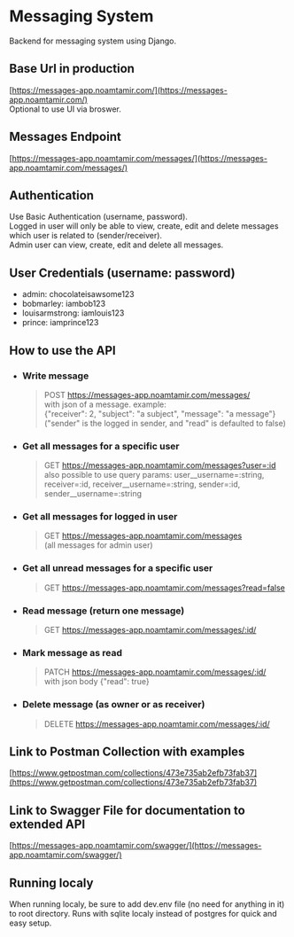 # Messaging System

Backend for messaging system using Django.

## Base Url in production

[https://messages-app.noamtamir.com/](https://messages-app.noamtamir.com/)  
Optional to use UI via broswer.

## Messages Endpoint

[https://messages-app.noamtamir.com/messages/](https://messages-app.noamtamir.com/messages/)

## Authentication

Use Basic Authentication (username, password).  
Logged in user will only be able to view, create, edit and delete messages which user is related to (sender/receiver).  
Admin user can view, create, edit and delete all messages.

## User Credentials (username: password)

- admin: chocolateisawsome123
- bobmarley: iambob123
- louisarmstrong: iamlouis123
- prince: iamprince123

## How to use the API

- ### Write message

  > POST https://messages-app.noamtamir.com/messages/  
  > with json of a message. example:  
  > {"receiver": 2, "subject": "a subject", "message": "a message"}  
  > ("sender" is the logged in sender, and "read" is defaulted to false)

- ### Get all messages for a specific user

  > GET https://messages-app.noamtamir.com/messages?user=:id  
  > also possible to use query params: user\_\_username=:string, receiver=:id, receiver\_\_username=:string, sender=:id, sender\_\_username=:string

- ### Get all messages for logged in user

  > GET https://messages-app.noamtamir.com/messages  
  > (all messages for admin user)

- ### Get all unread messages for a specific user

  > GET https://messages-app.noamtamir.com/messages?read=false

- ### Read message (return one message)

  > GET https://messages-app.noamtamir.com/messages/:id/

- ### Mark message as read

  > PATCH https://messages-app.noamtamir.com/messages/:id/  
  > with json body {"read": true}

- ### Delete message (as owner or as receiver)
  > DELETE https://messages-app.noamtamir.com/messages/:id/

## Link to Postman Collection with examples

[https://www.getpostman.com/collections/473e735ab2efb73fab37](https://www.getpostman.com/collections/473e735ab2efb73fab37)

## Link to Swagger File for documentation to extended API

[https://messages-app.noamtamir.com/swagger/](https://messages-app.noamtamir.com/swagger/)

## Running localy

When running localy, be sure to add dev.env file (no need for anything in it) to root directory. Runs with sqlite localy instead of postgres for quick and easy setup.
